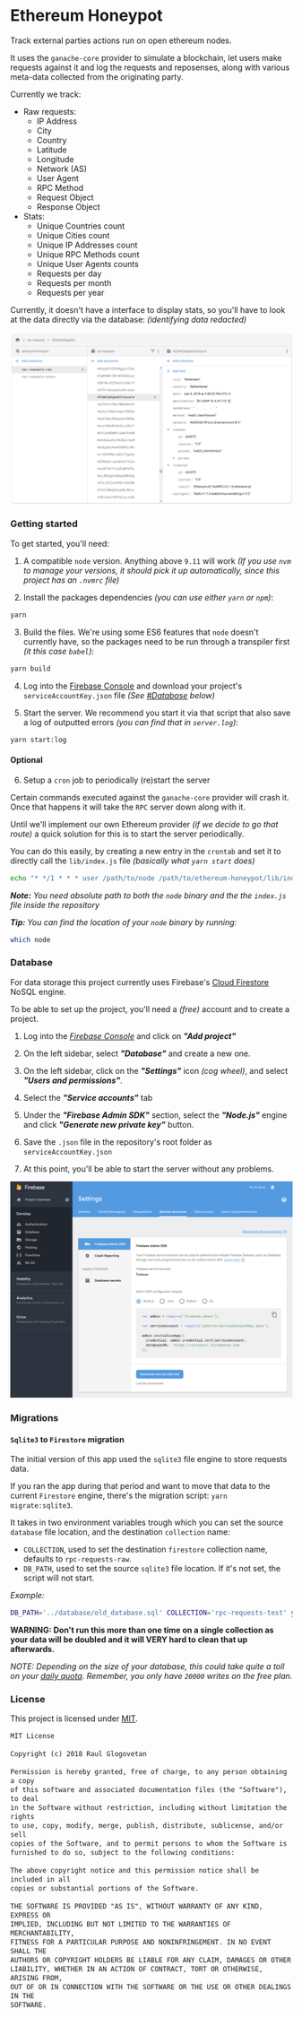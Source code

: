 # Ethereum Honeypot

Track external parties actions run on open ethereum nodes.

It uses the `ganache-core` provider to simulate a blockchain, let users make requests against it and log the requests and reposenses, along with various meta-data collected from the originating party.

Currently we track:

- Raw requests:
  - IP Address
  - City
  - Country
  - Latitude
  - Longitude
  - Network (AS)
  - User Agent
  - RPC Method
  - Request Object
  - Response Object
- Stats:
  - Unique Countries count
  - Unique Cities count
  - Unique IP Addresses count
  - Unique RPC Methods count
  - Unique User Agents counts
  - Requests per day
  - Requests per month
  - Requests per year

Currently, it doesn't have a interface to display stats, so you'll have to look at the data directly via the database: _(identifying data redacted)_

![Firebase Firestore Capture](assets/firestore_capture_stats_redacted.png)

### Getting started

To get started, you'll need:

1. A compatible `node` version. Anything above `9.11` will work _(If you use `nvm` to manage your versions, it should pick it up automatically, since this project has an `.nvmrc` file)_

2. Install the packages dependencies _(you can use either `yarn` or `npm`)_:
```bash
yarn
```

3. Build the files. We're using some ES6 features that `node` doesn't currently have, so the packages need to be run through a transpiler first _(it this case `babel`)_:
```bash
yarn build
```

4. Log into the [Firebase Console](https://console.firebase.google.com) and download your project's `serviceAccountKey.json` file _(See [#Database](#database) below)_

5. Start the server. We recommend you start it via that script that also save a log of outputted errors _(you can find that in `server.log`)_:
```bash
yarn start:log
```

#### Optional

6. Setup a `cron` job to periodically (re)start the server

  Certain commands executed against the `ganache-core` provider will crash it. Once that happens it will take the `RPC` server down along with it.

  Until we'll implement our own Ethereum provider _(if we decide to go that route)_ a quick solution for this is to start the server periodically.

  You can do this easily, by creating a new entry in the `crontab` and set it to directly call the `lib/index.js` file _(basically what `yarn start` does)_

  ```bash
  echo "* */1 * * * user /path/to/node /path/to/ethereum-honeypot/lib/index.js 2>&1" >> /etc/cron.d/ethereum-honeypot
  ```
  _**Note:** You need absolute path to both the `node` binary and the the `index.js` file inside the repository_

  _**Tip:** You can find the location of your `node` binary by running:_
  ```bash
  which node
  ```

### Database

For data storage this project currently uses Firebase's [Cloud Firestore](https://firebase.google.com/docs/firestore/) NoSQL engine.

To be able to set up the project, you'll need a _(free)_ account and to create a project.

1. Log into the _[Firebase Console](https://console.firebase.google.com)_ and click on _**"Add project"**_

2. On the left sidebar, select _**"Database"**_ and create a new one.

3. On the left sidebar, click on the _**"Settings"**_ icon _(cog wheel)_, and select _**"Users and permissions"**_.

4. Select the _**"Service accounts"**_ tab

5. Under the _**"Firebase Admin SDK"**_ section, select the _**"Node.js"**_ engine and click _**"Generate new private key"**_ button.

6. Save the `.json` file in the repository's root folder as `serviceAccountKey.json`

7. At this point, you'll be able to start the server without any problems.

![Firebase Service Accounts](assets/firebase_service_accounts.png)

### Migrations

#### `Sqlite3` to `Firestore` migration

The initial version of this app used the `sqlite3` file engine to store requests data.

If you ran the app during that period and want to move that data to the current `Firestore` engine, there's the migration script: `yarn migrate:sqlite3`.

It takes in two environment variables trough which you can set the source `database` file location, and the destination `collection` name:
- `COLLECTION`, used to set the destination `firestore` collection name, defaults to `rpc-requests-raw`.
- `DB_PATH`, used to set the source `sqlite3` file location. If it's not set, the script will not start.

_Example:_
```bash
DB_PATH='../database/old_database.sql' COLLECTION='rpc-requests-test' yarn migrate:sqlite3
```

**WARNING: Don't run this more than one time on a single collection as your data will be doubled and it will VERY hard to clean that up afterwards.**

_NOTE: Depending on the size of your database, this could take quite a toll on your [daily quota](https://firebase.google.com/docs/firestore/pricing?authuser=0). Remember, you only have `20000` writes on the free plan._

### License

This project is licensed under [MIT](./LICENSE).

```
MIT License

Copyright (c) 2018 Raul Glogovetan

Permission is hereby granted, free of charge, to any person obtaining a copy
of this software and associated documentation files (the "Software"), to deal
in the Software without restriction, including without limitation the rights
to use, copy, modify, merge, publish, distribute, sublicense, and/or sell
copies of the Software, and to permit persons to whom the Software is
furnished to do so, subject to the following conditions:

The above copyright notice and this permission notice shall be included in all
copies or substantial portions of the Software.

THE SOFTWARE IS PROVIDED "AS IS", WITHOUT WARRANTY OF ANY KIND, EXPRESS OR
IMPLIED, INCLUDING BUT NOT LIMITED TO THE WARRANTIES OF MERCHANTABILITY,
FITNESS FOR A PARTICULAR PURPOSE AND NONINFRINGEMENT. IN NO EVENT SHALL THE
AUTHORS OR COPYRIGHT HOLDERS BE LIABLE FOR ANY CLAIM, DAMAGES OR OTHER
LIABILITY, WHETHER IN AN ACTION OF CONTRACT, TORT OR OTHERWISE, ARISING FROM,
OUT OF OR IN CONNECTION WITH THE SOFTWARE OR THE USE OR OTHER DEALINGS IN THE
SOFTWARE.
```
